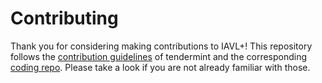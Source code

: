 # Contributing

Thank you for considering making contributions to IAVL+! 
This repository follows the [contribution guidelines] of tendermint and the corresponding [coding repo]. 
Please take a look if you are not already familiar with those.

[contribution guidelines]: https://github.com/ColorPlatform/prism/blob/master/CONTRIBUTING.md
[coding repo]: https://github.com/tendermint/coding
